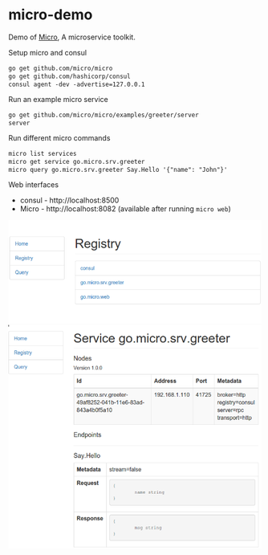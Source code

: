 # micro-demo

Demo of [Micro](https://github.com/micro/micro), A microservice toolkit.

Setup micro and consul
```
go get github.com/micro/micro
go get github.com/hashicorp/consul
consul agent -dev -advertise=127.0.0.1
```

Run an example micro service
```
go get github.com/micro/micro/examples/greeter/server
server
```

Run different micro commands
```
micro list services
micro get service go.micro.srv.greeter
micro query go.micro.srv.greeter Say.Hello '{"name": "John"}'
```

Web interfaces
* consul - http://localhost:8500
* Micro - http://localhost:8082 (available after running `micro web`)

![micro web interface](micro.png)
![micro web interface - specific service](micro2.png)
